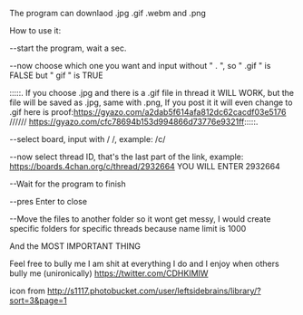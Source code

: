 The program can downlaod .jpg .gif .webm and .png

How to use it:

--start the program, wait a sec.


--now choose which one you want and input without " . ", so " .gif " is FALSE but " gif " is TRUE

:::::. If you choose .jpg and there is a .gif file in thread it WILL WORK, but the file will be saved as .jpg, same with .png, If you post it it will even change to .gif
here is proof:https://gyazo.com/a2dab5f614afa812dc62cacdf03e5176 ////// https://gyazo.com/cfc78694b153d994866d73776e9321ff:::::.


--select board, input with / /, example: /c/


--now select thread ID, that's the last part of the link, example: https://boards.4chan.org/c/thread/2932664 YOU WILL ENTER    2932664  


--Wait for the program to finish 


--pres Enter to close


--Move the files to another folder so it wont get messy, I would create specific folders for specific threads because name limit is 1000

And the MOST IMPORTANT THING 

Feel free to bully me I am shit at everything I do and I enjoy when others bully me (unironically)
https://twitter.com/CDHKIMIW


icon from http://s1117.photobucket.com/user/leftsidebrains/library/?sort=3&page=1
